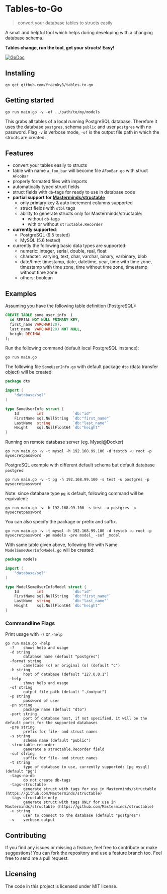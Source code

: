 # Tables-to-Go
> convert your database tables to structs easily

A small and helpful tool which helps during developing with a changing database schema.

**Tables change, run the tool, get your structs! Easy!**

[![GoDoc](https://godoc.org/github.com/fraenky8/tables-to-go?status.svg)](https://godoc.org/github.com/fraenky8/tables-to-go)

## Installing

```
go get github.com/fraenky8/tables-to-go
```

## Getting started

```
go run main.go -v -of ../path/to/my/models
```

This grabs all tables of a local running PostgreSQL database. Therefore it uses the database `postgres`, schema `public` and user `postgres` with no password.
Flag `-v` is verbose mode, `-of` is the output file path in which the structs are created.

## Features

* convert your tables easily to structs
* table with name `a_foo_bar` will become file `AFooBar.go` with struct `AFooBar`
* properly formated files with imports
* automatically typed struct fields
* struct fields with `db`-tags for ready to use in database code
* **partial support for [Masterminds/structable](https://github.com/Masterminds/structable)**
  * only primary key & auto increment columns supported
  * struct fields with `stbl` tags
  * ability to generate structs only for Masterminds/structable:
    * without `db`-tags
    * with or without `structable.Recorder` 
* **currently supported**:
  * PostgreSQL (9.5 tested)
  * MySQL (5.6 tested)
* currently the following basic data types are supported:
  * numeric: integer, serial, double, real, float
  * character: varying, text, char, varchar, binary, varbinary, blob
  * date/time: timestamp, date, datetime, year, time with time zone, timestamp with time zone, time without time zone, timestamp without time zone
  * others: boolean

## Examples

Assuming you have the following table definition (PostgreSQL):

```sql
CREATE TABLE some_user_info  (
  id SERIAL NOT NULL PRIMARY KEY,
  first_name VARCHAR(20),
  last_name  VARCHAR(20) NOT NULL,
  height DECIMAL
);
```

Run the following command (default local PostgreSQL instance):

```
go run main.go
```

The following file `SomeUserInfo.go` with default package `dto` (data transfer object) will be created:

```go
package dto

import (
	"database/sql"
)

type SomeUserInfo struct {
	Id        int             `db:"id"`
	FirstName sql.NullString  `db:"first_name"`
	LastName  string          `db:"last_name"`
	Height    sql.NullFloat64 `db:"height"`
}
```

Running on remote database server (eg. Mysql@Docker)

```
go run main.go -v -t mysql -h 192.168.99.100 -d testdb -u root -p mysecretpassword
```

PostgreSQL example with different default schema but default database `postgres`:

```
go run main.go -v -t pg -h 192.168.99.100 -s test -u postgres -p mysecretpassword
```

Note: since database type `pg` is default, following command will be equivalent:

```
go run main.go -v -h 192.168.99.100 -s test -u postgres -p mysecretpassword
```

You can also specify the package or prefix and suffix.

```
go run main.go -v -t mysql -h 192.168.99.100 -d testdb -u root -p mysecretpassword -pn models -pre model_ -suf _model
```

With same table given above, following file with Name `ModelSomeUserInfoModel.go` will be created:

```go
package models

import (
	"database/sql"
)

type ModelSomeUserInfoModel struct {
	Id        int             `db:"id"`
	FirstName sql.NullString  `db:"first_name"`
	LastName  string          `db:"last_name"`
	Height    sql.NullFloat64 `db:"height"`
}
```

### Commandline Flags

Print usage with `-?` or `-help`

```
go run main.go -help
  -?    shows help and usage
  -d string
        database name (default "postgres")
  -format string
        camelCase (c) or original (o) (default "c")
  -h string
        host of database (default "127.0.0.1")
  -help
        shows help and usage
  -of string
        output file path (default "./output")
  -p string
        password of user
  -pn string
        package name (default "dto")
  -port string
        port of database host, if not specified, it will be the default ports for the supported databases
  -pre string
        prefix for file- and struct names
  -s string
        schema name (default "public")
  -structable-recorder
        generate a structable.Recorder field
  -suf string
        suffix for file- and struct names
  -t string
        type of database to use, currently supported: [pg mysql] (default "pg")
  -tags-no-db
        do not create db-tags
  -tags-structable
        generate struct with tags for use in Masterminds/structable (https://github.com/Masterminds/structable)
  -tags-structable-only
        generate struct with tags ONLY for use in Masterminds/structable (https://github.com/Masterminds/structable)
  -u string
        user to connect to the database (default "postgres")
  -v    verbose output
```

## Contributing

If you find any issues or missing a feature, feel free to contribute or make suggestions! 
You can fork the repository and use a feature branch too. Feel free to send me a pull request.

## Licensing

The code in this project is licensed under MIT license.
